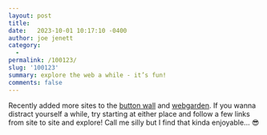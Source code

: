```yaml
---
layout: post
title:  
date:   2023-10-01 10:17:10 -0400
author: joe jenett
category:
  -  
permalink: /100123/
slug: '100123'
summary: explore the web a while - it’s fun!
comments: false
---
```

Recently added more sites to the <a href="/links/">button wall</a> and <a href="/webgarden/">webgarden</a>. If you wanna distract yourself a while, try starting at either place and follow a few links from site to site and explore! Call me silly but I find that kinda enjoyable... 😎

<a style="display:none;" href="https://brid.gy/publish/mastodon"><small>(cross-posted to mastodon)</small></a>